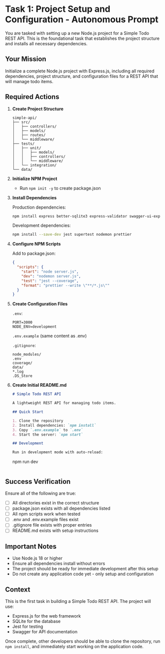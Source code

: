 # Task 1: Project Setup and Configuration - Autonomous Prompt

You are tasked with setting up a new Node.js project for a Simple Todo REST API. This is the foundational task that establishes the project structure and installs all necessary dependencies.

## Your Mission

Initialize a complete Node.js project with Express.js, including all required dependencies, project structure, and configuration files for a REST API that will manage todo items.

## Required Actions

1. **Create Project Structure**
   ```
   simple-api/
   ├── src/
   │   ├── controllers/
   │   ├── models/
   │   ├── routes/
   │   └── middleware/
   ├── tests/
   │   ├── unit/
   │   │   ├── models/
   │   │   ├── controllers/
   │   │   └── middleware/
   │   └── integration/
   └── data/
   ```

2. **Initialize NPM Project**
   - Run `npm init -y` to create package.json

3. **Install Dependencies**
   
   Production dependencies:
   ```bash
   npm install express better-sqlite3 express-validator swagger-ui-express swagger-jsdoc
   ```
   
   Development dependencies:
   ```bash
   npm install --save-dev jest supertest nodemon prettier
   ```

4. **Configure NPM Scripts**
   
   Add to package.json:
   ```json
   {
     "scripts": {
       "start": "node server.js",
       "dev": "nodemon server.js",
       "test": "jest --coverage",
       "format": "prettier --write \"**/*.js\""
     }
   }
   ```

5. **Create Configuration Files**
   
   `.env`:
   ```
   PORT=3000
   NODE_ENV=development
   ```
   
   `.env.example` (same content as .env)
   
   `.gitignore`:
   ```
   node_modules/
   .env
   coverage/
   data/
   *.log
   .DS_Store
   ```

6. **Create Initial README.md**
   ```markdown
   # Simple Todo REST API
   
   A lightweight REST API for managing todo items.
   
   ## Quick Start
   
   1. Clone the repository
   2. Install dependencies: `npm install`
   3. Copy `.env.example` to `.env`
   4. Start the server: `npm start`
   
   ## Development
   
   Run in development mode with auto-reload:
   ```
   npm run dev
   ```
   ```

## Success Verification

Ensure all of the following are true:
- [ ] All directories exist in the correct structure
- [ ] package.json exists with all dependencies listed
- [ ] All npm scripts work when tested
- [ ] .env and .env.example files exist
- [ ] .gitignore file exists with proper entries
- [ ] README.md exists with setup instructions

## Important Notes

- Use Node.js 18 or higher
- Ensure all dependencies install without errors
- The project should be ready for immediate development after this setup
- Do not create any application code yet - only setup and configuration

## Context

This is the first task in building a Simple Todo REST API. The project will use:
- Express.js for the web framework
- SQLite for the database
- Jest for testing
- Swagger for API documentation

Once complete, other developers should be able to clone the repository, run `npm install`, and immediately start working on the application code.